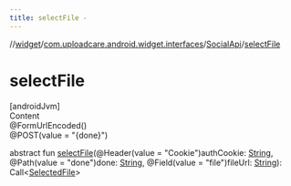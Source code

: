 ```yaml
---
title: selectFile -
---
```

//[widget](../../index.md)/[com.uploadcare.android.widget.interfaces](../index.md)/[SocialApi](index.md)/[selectFile](select-file.md)



# selectFile  
[androidJvm]  
Content  
@FormUrlEncoded()  
@POST(value = "{done}")  
  
abstract fun [selectFile](select-file.md)(@Header(value = "Cookie")authCookie: [String](https://kotlinlang.org/api/latest/jvm/stdlib/kotlin/-string/index.html), @Path(value = "done")done: [String](https://kotlinlang.org/api/latest/jvm/stdlib/kotlin/-string/index.html), @Field(value = "file")fileUrl: [String](https://kotlinlang.org/api/latest/jvm/stdlib/kotlin/-string/index.html)): Call<[SelectedFile](../../com.uploadcare.android.widget.data/-selected-file/index.md)>  



